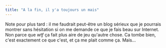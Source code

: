```yaml
---
title: "A la fin, il y'a toujours un mais"
---
```


Note pour plus tard : il me faudrait peut-être un blog sérieux que je pourrais
montrer sans hésitation si on me demande ce que je fais beau sur Internet. Non
parce que _wtf_ ça fait plus aire de jeu qu'autre chose. Ca tombe bien, c'est
exactement ce que c'est, et ça me plait comme ça. Mais...


